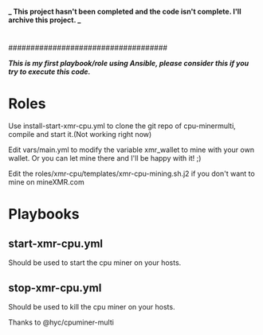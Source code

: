 

**_ This project hasn't been completed and the code isn't complete. I'll archive this project. _**
#
#
#
#
#
#
#
#
####################################



**_This is my first playbook/role using Ansible, please consider this if you try to execute this code._**

# Roles
Use install-start-xmr-cpu.yml to clone the git repo of cpu-minermulti, compile and start it.(Not working right now)

Edit vars/main.yml to modify the variable xmr_wallet to mine with your own wallet. Or you can let mine there and I'll be happy with it! ;)

Edit the roles/xmr-cpu/templates/xmr-cpu-mining.sh.j2 if you don't want to mine on mineXMR.com

# Playbooks

## start-xmr-cpu.yml
Should be used to start the cpu miner on your hosts.

## stop-xmr-cpu.yml
Should be used to kill the cpu miner on your hosts.

Thanks to @hyc/cpuminer-multi
